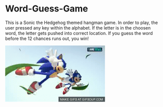 # Word-Guess-Game

This is a Sonic the Hedgehog themed hangman game. In order to play, the user pressed any key within the alphabet. If the letter is in the choosen word, the letter gets pushed into correct location. If you guess the word before the 12 chances runs out, you win!

![alt text](assets/images/sonic_running.gif?raw=true)

